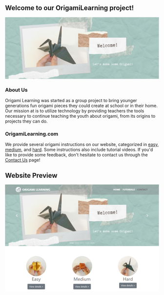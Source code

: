 ## Welcome to our OrigamiLearning project!
![Welcome](images/Carousel/1.png)

### About Us
Origami Learning was started as a group project to bring younger generations fun origami pieces they could create at school or in their home.
Our mission at is to utilize technology by providing teachers the tools necessary to continue teaching the youth about origami, from its origins to projects they can do.

### OrigamiLearning.com
We provide several origami instructions on our website, categorized in [easy](https://origamilearning.com/tutorials.html#tutorials), [medium](https://origamilearning.com/tutorials.html#redirect_medium), and [hard](https://origamilearning.com/tutorials.html#redirect_hard). Some instructions also include tutorial videos.
If you'd like to provide some feedback, don't hesitate to contact us through the [Contact Us](https://origamilearning.com/contact.html) page!

## Website Preview
![Preview](images/index.PNG)

